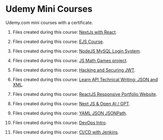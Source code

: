# Udemy Mini Courses

Udemy.com mini courses with a certificate.

1. Files created during this course: [NextJs with React](https://www.udemy.com/course/nextjs-with-react).

2. Files created during this course: [EJS Course](https://www.udemy.com/course/ejs-fullstack-web-development-masterclass).

3. Files created during this course:
   [NodeJS MySQL Login System](https://www.udemy.com/course/the-complete-nodejs-mysql-login-system).

4. Files created during this course: [JS Math Games project](https://www.udemy.com/course/javascript-math-game).

5. Files created during this course: [Hacking and Securing JWT](https://www.udemy.com/course/hacking-and-securing-jwt).

6. Files created during this course:
   [Learn API Technical Writing: JSON and XML](https://www.udemy.com/course/api-documentation-1-json-and-xml).

7. Files created during this course:
   [ReactJS Responsive Portfolio Website](https://www.udemy.com/course/the-ultimate-react-js-responsive-portfolio-website).

8. Files created during this course: [Next JS & Open AI / GPT](https://www.udemy.com/course/next-js-ai).

9. Files created during this course: [YAML JSON JSONPath](https://www.udemy.com/course/ultimate-yaml-json-jsonpath-tutorial).

10. Files created during this course: [DevOps Intro](https://www.udemy.com/course/draft/1735956).

11. Files created during this course: [CI/CD with Jenkins](https://www.udemy.com/course/devops-cicd-with-jenkins).

